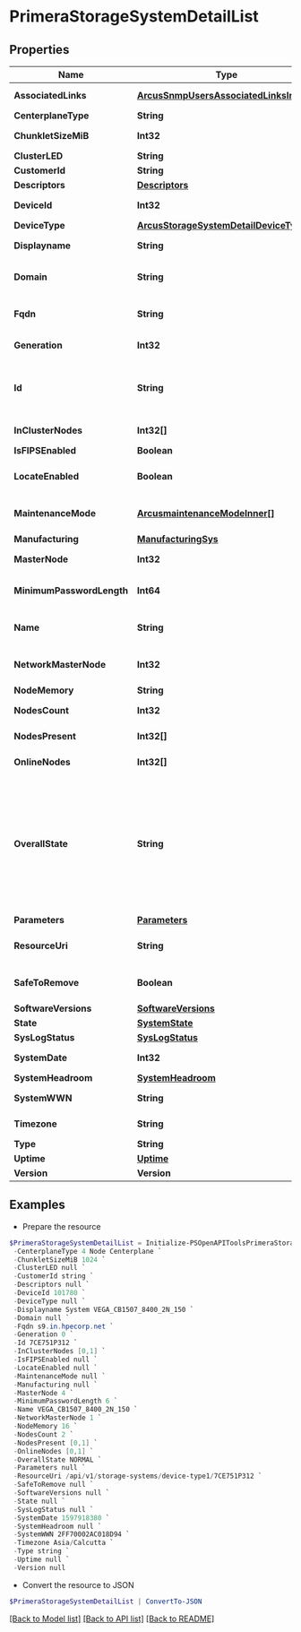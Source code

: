 # PrimeraStorageSystemDetailList
## Properties

Name | Type | Description | Notes
------------ | ------------- | ------------- | -------------
**AssociatedLinks** | [**ArcusSnmpUsersAssociatedLinksInner[]**](ArcusSnmpUsersAssociatedLinksInner.md) | Associated Links Details | [optional] 
**CenterplaneType** | **String** | Centerplane type | [optional] 
**ChunkletSizeMiB** | **Int32** | Size of chunklet in MiB | [optional] 
**ClusterLED** | **String** | Cluster LED state | [optional] 
**CustomerId** | **String** | customerId | [optional] 
**Descriptors** | [**Descriptors**](Descriptors.md) |  | [optional] 
**DeviceId** | **Int32** | Numeric ID of the resource &#x60;Filter&#x60; | [optional] 
**DeviceType** | [**ArcusStorageSystemDetailDeviceType**](ArcusStorageSystemDetailDeviceType.md) |  | [optional] 
**Displayname** | **String** | Array Display name | [optional] 
**Domain** | **String** | Domain that the resource belongs to | [optional] 
**Fqdn** | **String** | Fully qualified domain name of the system | [optional] 
**Generation** | **Int32** | generation &#x60;Filter, Sort&#x60; | [optional] 
**Id** | **String** | SystemWWN/UUID string uniquely identifying the storage system object. &#x60;Filter&#x60; | [optional] 
**InClusterNodes** | **Int32[]** | IDs of the nodes that are in cluster | [optional] 
**IsFIPSEnabled** | **Boolean** | Flag for FIPS | [optional] 
**LocateEnabled** | **Boolean** | Indicates if the locate beacon is enabled or not | [optional] 
**MaintenanceMode** | [**ArcusmaintenanceModeInner[]**](ArcusmaintenanceModeInner.md) | Maintenance mode details of the system | [optional] 
**Manufacturing** | [**ManufacturingSys**](ManufacturingSys.md) |  | [optional] 
**MasterNode** | **Int32** | ID of the master node | [optional] 
**MinimumPasswordLength** | **Int64** | Minimum length of password for users | [optional] 
**Name** | **String** | Name of the resource &#x60;Filter, Sort&#x60; | [optional] 
**NetworkMasterNode** | **Int32** | The Node ID of the current network master &#x60;Filter, Sort&#x60; | [optional] 
**NodeMemory** | **String** | Node memory size | [optional] 
**NodesCount** | **Int32** | Number of nodes in the system | [optional] 
**NodesPresent** | **Int32[]** | IDs of the nodes that are present | [optional] 
**OnlineNodes** | **Int32[]** | IDs of the nodes that are online | [optional] 
**OverallState** | **String** | overallState state derived from enclosure, disk and node state For deviceType1 State derived from ports, enclosure, disk and node state for deviceType2 state is state reported by deviceType2 array | [optional] 
**Parameters** | [**Parameters**](Parameters.md) |  | [optional] 
**ResourceUri** | **String** | resourceUri for detailed storage object | [optional] 
**SafeToRemove** | **Boolean** | Indicates if the component is safe to remove | [optional] 
**SoftwareVersions** | [**SoftwareVersions**](SoftwareVersions.md) |  | [optional] 
**State** | [**SystemState**](SystemState.md) |  | [optional] 
**SysLogStatus** | [**SysLogStatus**](SysLogStatus.md) |  | [optional] 
**SystemDate** | **Int32** | Current date of the system | [optional] 
**SystemHeadroom** | [**SystemHeadroom**](SystemHeadroom.md) |  | [optional] 
**SystemWWN** | **String** | WWN of the array &#x60;Filter, Sort&#x60; | [optional] 
**Timezone** | **String** | Current timezone of the system | [optional] 
**Type** | **String** | type | [optional] 
**Uptime** | [**Uptime**](Uptime.md) |  | [optional] 
**Version** | **Version** |  | [optional] 

## Examples

- Prepare the resource
```powershell
$PrimeraStorageSystemDetailList = Initialize-PSOpenAPIToolsPrimeraStorageSystemDetailList  -AssociatedLinks [{&quot;resourceUri&quot;:&quot;/api/v1/storage-systems/7CE751P312/device-type1/recommendations&quot;,&quot;type&quot;:&quot;recommendations&quot;},{&quot;resourceUri&quot;:&quot;/api/v1/storage-systems/7CE751P312/device-type1/supportsettings&quot;,&quot;type&quot;:&quot;support-settings&quot;},{&quot;resourceUri&quot;:&quot;/api/v1/storage-systems/7CE751P312/device-type1/telemetry&quot;,&quot;type&quot;:&quot;telemetry&quot;},{&quot;resourceUri&quot;:&quot;/api/v1/storage-systems/7CE751P312/device-type1/capacity-summary&quot;,&quot;type&quot;:&quot;system capacity&quot;},{&quot;resourceUri&quot;:&quot;/api/v1/storage-systems/7CE751P312/device-type1/network-settings&quot;,&quot;type&quot;:&quot;network-settings&quot;},{&quot;resourceUri&quot;:&quot;/api/v1/storage-systems/7CE751P312/device-type1/component-summary&quot;,&quot;type&quot;:&quot;component-summary&quot;},{&quot;resourceUri&quot;:&quot;/api/v1/storage-systems/7CE751P312/device-type1/certificates&quot;,&quot;type&quot;:&quot;certificates&quot;},{&quot;resourceUri&quot;:&quot;/api/v1/storage-systems/7CE751P312/device-type1/mail-settings&quot;,&quot;type&quot;:&quot;mail-settings&quot;},{&quot;resourceUri&quot;:&quot;/api/v1/storage-systems/7CE751P312/device-type1/network-services&quot;,&quot;type&quot;:&quot;network-services&quot;}] `
 -CenterplaneType 4 Node Centerplane `
 -ChunkletSizeMiB 1024 `
 -ClusterLED null `
 -CustomerId string `
 -Descriptors null `
 -DeviceId 101780 `
 -DeviceType null `
 -Displayname System VEGA_CB1507_8400_2N_150 `
 -Domain null `
 -Fqdn s9.in.hpecorp.net `
 -Generation 0 `
 -Id 7CE751P312 `
 -InClusterNodes [0,1] `
 -IsFIPSEnabled null `
 -LocateEnabled null `
 -MaintenanceMode null `
 -Manufacturing null `
 -MasterNode 4 `
 -MinimumPasswordLength 6 `
 -Name VEGA_CB1507_8400_2N_150 `
 -NetworkMasterNode 1 `
 -NodeMemory 16 `
 -NodesCount 2 `
 -NodesPresent [0,1] `
 -OnlineNodes [0,1] `
 -OverallState NORMAL `
 -Parameters null `
 -ResourceUri /api/v1/storage-systems/device-type1/7CE751P312 `
 -SafeToRemove null `
 -SoftwareVersions null `
 -State null `
 -SysLogStatus null `
 -SystemDate 1597918380 `
 -SystemHeadroom null `
 -SystemWWN 2FF70002AC018D94 `
 -Timezone Asia/Calcutta `
 -Type string `
 -Uptime null `
 -Version null
```

- Convert the resource to JSON
```powershell
$PrimeraStorageSystemDetailList | ConvertTo-JSON
```

[[Back to Model list]](../README.md#documentation-for-models) [[Back to API list]](../README.md#documentation-for-api-endpoints) [[Back to README]](../README.md)

